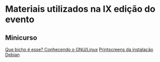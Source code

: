 # Materiais utilizados na IX edição do evento

## Minicurso
[Que bicho é esse? Conhecendo o GNU/Linux](minicurso_gnu-linux.md)
[Printscreens da instalação Debian](debian-install)
